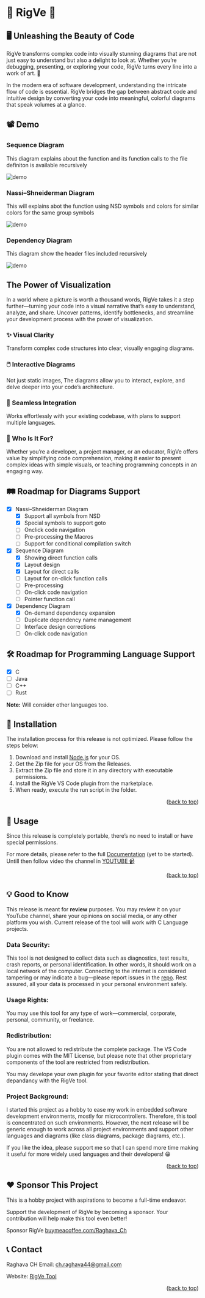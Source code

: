 <a id="readme-top"></a>

# 🌟 RigVe 🌟

## 🖥️ Unleashing the Beauty of Code

RigVe transforms complex code into visually stunning diagrams that are not just easy to understand but also a delight to look at. Whether you’re debugging, presenting, or exploring your code, RigVe turns every line into a work of art. 🎨

In the modern era of software development, understanding the intricate flow of code is essential. RigVe bridges the gap between abstract code and intuitive design by converting your code into meaningful, colorful diagrams that speak volumes at a glance.

## 📽️ Demo
### Sequence Diagram
This diagram explains about the function and its function calls to the file definiton is available recursively

![demo](media/RigVe-Sequence.gif)

### Nassi–Shneiderman Diagram

This will explains abot the function using NSD symbols and colors for similar colors for the same group symbols

![demo](media/RigVe-NSD.gif)

### Dependency Diagram

This diagram show the header files included recursively

![demo](media/RigVe-Dependency.gif)

## The Power of Visualization

In a world where a picture is worth a thousand words, RigVe takes it a step further—turning your code into a visual narrative that’s easy to understand, analyze, and share. Uncover patterns, identify bottlenecks, and streamline your development process with the power of visualization.

### ✨ Visual Clarity
Transform complex code structures into clear, visually engaging diagrams.

### 🖱️ Interactive Diagrams
Not just static images, The diagrams allow you to interact, explore, and delve deeper into your code’s architecture.

### 🔗 Seamless Integration
Works effortlessly with your existing codebase, with plans to support multiple languages.

### 🎯 Who Is It For?
Whether you’re a developer, a project manager, or an educator, RigVe offers value by simplifying code comprehension, making it easier to present complex ideas with simple visuals, or teaching programming concepts in an engaging way.

## 🛤️ Roadmap for Diagrams Support

- [x] Nassi–Shneiderman Diagram
  - [x] Support all symbols from NSD
  - [x] Special symbols to support goto
  - [ ] Onclick code navigation
  - [ ] Pre-processing the Macros
  - [ ] Support for conditional compilation switch
- [x] Sequence Diagram
  - [x] Showing direct function calls
  - [x] Layout design
  - [x] Layout for direct calls
  - [ ] Layout for on-click function calls
  - [ ] Pre-processing
  - [ ] On-click code navigation
  - [ ] Pointer function call
- [x] Dependency Diagram
  - [x] On-demand dependency expansion
  - [ ] Duplicate dependency name management
  - [ ] Interface design corrections
  - [ ] On-click code navigation
## 🛠️ Roadmap for Programming Language Support
- [x] C
- [ ] Java
- [ ] C++
- [ ] Rust

**Note:** Will consider other languages too.
## 🚀 Installation
The installation process for this release is not optimized. Please follow the steps below:

1. Download and install [Node.js](https://nodejs.org/en/download/package-manager) for your OS.
2. Get the Zip file for your OS from the Releases.
3. Extract the Zip file and store it in any directory with executable permissions.
4. Install the RigVe VS Code plugin from the marketplace.
5. When ready, execute the run script in the folder.
<p align="right">(<a href="#readme-top">back to top</a>)</p>

## 🎨 Usage
Since this release is completely portable, there’s no need to install or have special permissions.

For more details, please refer to the full [Documentation]() (yet to be started).
Untill then follow video the channel in [YOUTUBE 📹 ](https://www.youtube.com/@RigVe-tool)

<p align="right">(<a href="#readme-top">back to top</a>)</p>

## 💡 Good to Know
This release is meant for **review** purposes. You may review it on your YouTube channel, share your opinions on social media, or any other platform you wish. Current release of the tool will work with C Language projects.

### Data Security:
This tool is not designed to collect data such as diagnostics, test results, crash reports, or personal identification. In other words, it should work on a local network of the computer. Connecting to the internet is considered tampering or may indicate a bug—please report issues in the [repo](https://github.com/Raghava-Ch/RigVe/issues). Rest assured, all your data is processed in your personal environment safely.

### Usage Rights:
You may use this tool for any type of work—commercial, corporate, personal, community, or freelance.

### Redistribution:
You are not allowed to redistribute the complete package. The VS Code plugin comes with the MIT License, but please note that other proprietary components of the tool are restricted from redistribution.

You may develope your own plugin for your favorite editor stating that direct depandancy with the RigVe tool.

### Project Background:
I started this project as a hobby to ease my work in embedded software development environments, mostly for microcontrollers. Therefore, this tool is concentrated on such environments. However, the next release will be generic enough to work across all project environments and support other languages and diagrams (like class diagrams, package diagrams, etc.).

If you like the idea, please support me so that I can spend more time making it useful for more widely used languages and their developers! 😁

<p align="right">(<a href="#readme-top">back to top</a>)</p>

## ❤️ Sponsor This Project
This is a hobby project with aspirations to become a full-time endeavor.

Support the development of RigVe by becoming a sponsor. Your contribution will help make this tool even better!

Sponsor RigVe [buymeacoffee.com/Raghava_Ch](buymeacoffee.com/Raghava_Ch)

<!-- CONTACT -->
## 📞 Contact

Raghava CH
Email: ch.raghava44@gmail.com

Website: [RigVe Tool](https://raghava-ch.github.io/rigve-tool/)

<p align="right">(<a href="#readme-top">back to top</a>)</p>